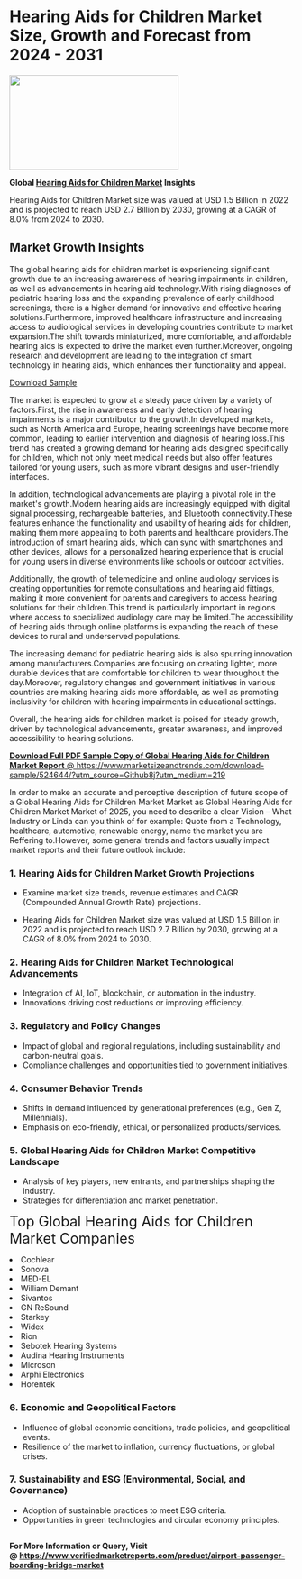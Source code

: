 <H1>Hearing Aids for Children Market Size, Growth and Forecast from 2024 - 2031</H1><img class="aligncenter size-medium wp-image-584254" src="https://thirdeyenews.in/wp-content/uploads/2024/09/Global-Market-Research-300x168.jpeg" alt="" width="300" height="168" /><p><strong>Global&nbsp;<a href="https://www.marketsizeandtrends.com/download-sample/524644/?utm_source=Github8j?utm_medium=219">Hearing Aids for Children Market</a> Insights</strong></p><p>Hearing Aids for Children Market size was valued at USD 1.5 Billion in 2022 and is projected to reach USD 2.7 Billion by 2030, growing at a CAGR of 8.0% from 2024 to 2030.</p><p><h2>Market Growth Insights</h2> <p>The global hearing aids for children market is experiencing significant growth due to an increasing awareness of hearing impairments in children, as well as advancements in hearing aid technology.With rising diagnoses of pediatric hearing loss and the expanding prevalence of early childhood screenings, there is a higher demand for innovative and effective hearing solutions.Furthermore, improved healthcare infrastructure and increasing access to audiological services in developing countries contribute to market expansion.The shift towards miniaturized, more comfortable, and affordable hearing aids is expected to drive the market even further.Moreover, ongoing research and development are leading to the integration of smart technology in hearing aids, which enhances their functionality and appeal.</p> <p><a href="#">Download Sample</a></p> <p>The market is expected to grow at a steady pace driven by a variety of factors.First, the rise in awareness and early detection of hearing impairments is a major contributor to the growth.In developed markets, such as North America and Europe, hearing screenings have become more common, leading to earlier intervention and diagnosis of hearing loss.This trend has created a growing demand for hearing aids designed specifically for children, which not only meet medical needs but also offer features tailored for young users, such as more vibrant designs and user-friendly interfaces.</p> <p>In addition, technological advancements are playing a pivotal role in the market's growth.Modern hearing aids are increasingly equipped with digital signal processing, rechargeable batteries, and Bluetooth connectivity.These features enhance the functionality and usability of hearing aids for children, making them more appealing to both parents and healthcare providers.The introduction of smart hearing aids, which can sync with smartphones and other devices, allows for a personalized hearing experience that is crucial for young users in diverse environments like schools or outdoor activities.</p> <p>Additionally, the growth of telemedicine and online audiology services is creating opportunities for remote consultations and hearing aid fittings, making it more convenient for parents and caregivers to access hearing solutions for their children.This trend is particularly important in regions where access to specialized audiology care may be limited.The accessibility of hearing aids through online platforms is expanding the reach of these devices to rural and underserved populations.</p> <p>The increasing demand for pediatric hearing aids is also spurring innovation among manufacturers.Companies are focusing on creating lighter, more durable devices that are comfortable for children to wear throughout the day.Moreover, regulatory changes and government initiatives in various countries are making hearing aids more affordable, as well as promoting inclusivity for children with hearing impairments in educational settings.</p> <p>Overall, the hearing aids for children market is poised for steady growth, driven by technological advancements, greater awareness, and improved accessibility to hearing solutions.</p> <p><a href="#"></p><p><span class=""><strong>Download Full PDF Sample Copy of Global Hearing Aids for Children Market Report</strong> @ <a href="https://www.marketsizeandtrends.com/download-sample/524644/?utm_source=Github8j?utm_medium=219" target="_blank">https://www.marketsizeandtrends.com/download-sample/524644/?utm_source=Github8j?utm_medium=219</a></span></p><p>In order to make an accurate and perceptive description of future scope of a Global&nbsp;Hearing Aids for Children Market Market as Global&nbsp;Hearing Aids for Children Market Market of 2025, you need to describe a clear Vision &ndash; What Industry or Linda can you think of for example: Quote from a Technology, healthcare, automotive, renewable energy, name the market you are Reffering to.However, some general trends and factors usually impact market reports and their future outlook include:</p><h3>1.&nbsp;<strong>Hearing Aids for Children Market Growth Projections</strong></h3><ul><li>Examine market size trends, revenue estimates and CAGR (Compounded Annual Growth Rate) projections.</li><li><p>Hearing Aids for Children Market size was valued at USD 1.5 Billion in 2022 and is projected to reach USD 2.7 Billion by 2030, growing at a CAGR of 8.0% from 2024 to 2030.</p></li></ul><h3>2.&nbsp;<strong>Hearing Aids for Children Market Technological Advancements</strong></h3><ul><li>Integration of AI, IoT, blockchain, or automation in the industry.</li><li>Innovations driving cost reductions or improving efficiency.</li></ul><h3>3.&nbsp;<strong>Regulatory and Policy Changes</strong></h3><ul><li>Impact of global and regional regulations, including sustainability and carbon-neutral goals.</li><li>Compliance challenges and opportunities tied to government initiatives.</li></ul><h3>4.&nbsp;<strong>Consumer Behavior Trends</strong></h3><ul><li>Shifts in demand influenced by generational preferences (e.g., Gen Z, Millennials).</li><li>Emphasis on eco-friendly, ethical, or personalized products/services.</li></ul><h3>5.&nbsp;<strong>Global Hearing Aids for Children Market Competitive Landscape</strong></h3><ul><li>Analysis of key players, new entrants, and partnerships shaping the industry.</li><li>Strategies for differentiation and market penetration.</li></ul><p data-pm-slice="1 1 []"><span style="color: inherit; font-family: inherit; font-size: 25px;">Top Global Hearing Aids for Children Market Companies</span></p><div class="" data-test-id=""><p><li>Cochlear</li><li> Sonova</li><li> MED-EL</li><li> William Demant</li><li> Sivantos</li><li> GN ReSound</li><li> Starkey</li><li> Widex</li><li> Rion</li><li> Sebotek Hearing Systems</li><li> Audina Hearing Instruments</li><li> Microson</li><li> Arphi Electronics</li><li> Horentek</li></p></div><h3>6.&nbsp;<strong>Economic and Geopolitical Factors</strong></h3><ul><li>Influence of global economic conditions, trade policies, and geopolitical events.</li><li>Resilience of the market to inflation, currency fluctuations, or global crises.</li></ul><h3>7.&nbsp;<strong>Sustainability and ESG (Environmental, Social, and Governance)</strong></h3><ul><li>Adoption of sustainable practices to meet ESG criteria.</li><li>Opportunities in green technologies and circular economy principles.</li></ul><h2><strong style="font-size: 14px;">For More Information or Query, Visit @&nbsp;</strong><a style="background-color: #ffffff; font-size: 14px;" href="https://www.marketsizeandtrends.com/report/hearing-aids-for-children-market/" target="_blank">https://www.verifiedmarketreports.com/product/airport-passenger-boarding-bridge-market</a></h2>